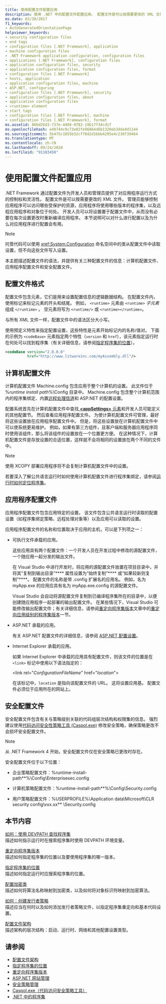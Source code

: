 ```yaml
---
title: 使用配置文件配置应用
description: 使用 .NET 中的配置文件配置应用。 配置文件是可以按需要更改的 XML 文件。
ms.date: 03/30/2017
f1_keywords:
- AutoGeneratedOrientationPage
helpviewer_keywords:
- security configuration files
- end tags
- configuration files [.NET Framework], application
- machine configuration files
- .NET Framework application configuration, configuration files
- applications [.NET Framework], configuration files
- application configuration files, security
- application configuration files, format
- configuration files [.NET Framework]
- hosts, application
- application configuration files, machine
- ASP.NET, configuring
- configuration files [.NET Framework], security
- application configuration files, about
- application configuration files
- <runtime> element
- start tags
- configuration files [.NET Framework], machine
- configuration files [.NET Framework], format
ms.assetid: 86bd26d3-737e-4484-9782-19b17f34cd1f
ms.openlocfilehash: e40744c9c73e02fe96864d6b1320eb3dde4d1144
ms.sourcegitcommit: 5b475c1855b32cf78d2d1bbb4295e4c236f39464
ms.translationtype: MT
ms.contentlocale: zh-CN
ms.lasthandoff: 09/24/2020
ms.locfileid: "91183450"
---
```

# <a name="configuring-apps-by-using-configuration-files"></a>使用配置文件配置应用

.NET Framework 通过配置文件为开发人员和管理员提供了对应用程序运行方式的控制权和灵活性。 配置文件是可以按需要更改的 XML 文件。 管理员能够控制应用程序可以访问哪些受保护的资源，应用程序将使用哪些版本的程序集，以及远程应用程序和对象位于何处。 开发人员可以将设置置于配置文件中，从而没有必要在每次设置更改时重新编译应用程序。 本节说明可以对什么进行配置以及为什么对应用程序进行配置会有用。  
  
> [!NOTE]
> 托管代码可以使用 <xref:System.Configuration> 命名空间中的类从配置文件中读取设置，但不向这些文件写入设置。  
  
 本主题描述配置文件的语法，并提供有关三种配置文件的信息：计算机配置文件、应用程序配置文件和安全配置文件。  
  
## <a name="configuration-file-format"></a>配置文件格式  

 配置文件包含元素，它们是用来设置配置信息的逻辑数据结构。 在配置文件内，使用标记来标记元素的开头和结尾。 例如， `<runtime>` 元素由 `<runtime>` *子元素*组成 `</runtime>` 。 空元素将写为 `<runtime/>` 或 `<runtime></runtime>`。  
  
 与所有 XML 文件一样，配置文件中的语法区分大小写。  
  
 使用预定义特性来指定配置设置，这些特性是元素开始标记内的名称/值对。 下面的示例为 `<codeBase>` 元素指定两个特性（`version` 和 `href`），该元素指定运行时在何处可以找到程序集（有关详细信息，请参阅[指定程序集的位置](specify-assembly-location.md)）。  
  
```xml  
<codeBase version="2.0.0.0"  
          href="http://www.litwareinc.com/myAssembly.dll"/>  
```  
  
## <a name="machine-configuration-files"></a>计算机配置文件  

 计算机配置文件 Machine.config 包含应用于整个计算机的设置。 此文件位于 %*runtime install path*%\Config 目录中。 Machine.config 包含整个计算机范围内的程序集绑定、内置[远程处理信道](/previous-versions/dotnet/netframework-4.0/dkfd3wha(v=vs.100))和 ASP.NET 的配置设置。  
  
 配置系统首先在计算机配置文件中查找[ **\<appSettings>** 元素](./file-schema/appsettings/index.md)和开发人员可能定义的其他配置节。 然后查看应用程序配置文件。 为使计算机配置文件可管理，最好将这些设置放在应用程序配置文件中。 但是，将这些设置放在计算机配置文件中可以使系统更易维护。 例如，如果有第三方组件，且客户端和服务器应用程序同时使用该组件，那么将该组件的设置放在一个位置更方便。 在这种情况下，计算机配置文件是存放设置的合适位置，这样就不会将相同的设置放在两个不同的文件中。  
  
> [!NOTE]
> 使用 XCOPY 部署应用程序将不会复制计算机配置文件中的设置。  
  
 若要深入了解公共语言运行时如何使用计算机配置文件进行程序集绑定，请参阅[运行时如何定位程序集](../deployment/how-the-runtime-locates-assemblies.md)。  
  
## <a name="application-configuration-files"></a>应用程序配置文件  

 应用程序配置文件包含应用特定的设置。 该文件包含公共语言运行时读取的配置设置（如程序集绑定策略、远程处理对象等）以及应用可以读取的设置。  
  
 应用程序配置文件的名称和位置取决于应用的主机，可以是下列项之一：  
  
- 可执行文件承载的应用。  
  
     这些应用具有两个配置文件：一个开发人员在开发过程中修改的源配置文件，一个随应用一起分发的输出文件。  
  
     在 Visual Studio 中进行开发时，将应用的源配置文件放置在项目目录中，并将其“复制到输出目录”**** 属性设置为“始终复制”**** 或“如果较新则复制”****。 配置文件的名称是带 .config 扩展名的应用名。 例如，名为 myApp.exe 的应用应具有名为 myApp.exe.config 的源配置文件。  
  
     Visual Studio 会自动将源配置文件复制到已编译程序集所在的目录中，以便创建随应用程序一起部署的输出配置文件。 在某些情况下，Visual Studio 可能修改输出配置文件；有关详细信息，请参阅[重定向程序集版本](redirect-assembly-versions.md)文章中的[重定向应用级别的程序集版本](redirect-assembly-versions.md#BKMK_Redirectingassemblyversionsattheapplevel)一节。  
  
- ASP.NET 承载的应用。  
  
     有关 ASP.NET 配置文件的详细信息，请参阅 [ASP.NET 配置设置](/previous-versions/dotnet/netframework-4.0/b5ysx397(v=vs.100))。
  
- Internet Explorer 承载的应用。  
  
     如果 Internet Explorer 中承载的应用具有配置文件，则该文件的位置是在 `<link>` 标记中使用以下语法指定的：  
  
     \<link rel="*ConfigurationFileName*" href="*location*">  
  
     在该标记中，`location` 是指向该配置文件的 URL。 这将设置应用基。 配置文件必须位于应用所在的网站上。  
  
## <a name="security-configuration-files"></a>安全配置文件  

 安全配置文件包含有关与策略级别关联的代码组层次结构和权限集的信息。 强烈建议使用[代码访问安全性策略工具 (Caspol.exe)](../tools/caspol-exe-code-access-security-policy-tool.md) 修改安全策略，确保策略更改不会损坏安全配置文件。  
  
> [!NOTE]
> 从 .NET Framework 4 开始，安全配置文件仅在安全策略已更改时存在。  
  
 安全配置文件位于以下位置：  
  
- 企业策略配置文件：%runtime-install-path**%\Config\Enterprisesec.config  
  
- 计算机策略配置文件：%runtime-install-path**%\Config\Security.config  
  
- 用户策略配置文件：%USERPROFILE%\Application data\Microsoft\CLR security config\vxx.xx** \Security.config  
  
## <a name="in-this-section"></a>本节内容  

 [如何：使用 DEVPATH 查找程序集](how-to-locate-assemblies-by-using-devpath.md)  
 描述如何指示运行时在搜索程序集时使用 DEVPATH 环境变量。  
  
 [重定向程序集版本](redirect-assembly-versions.md)  
 描述如何指定程序集的位置以及要使用程序集的哪一版本。  
  
 [指定程序集的位置](specify-assembly-location.md)  
 描述如何指定运行时应搜索程序集的位置。  
  
 [配置加密类](configure-cryptography-classes.md)  
 描述如何将算法名称映射到加密类，以及如何将对象标识符映射到加密算法。  
  
 [如何：创建发行者策略](how-to-create-a-publisher-policy.md)  
 描述应当在何时以及如何添加发行者策略文件，以指定程序集重定向和基本代码设置。  
  
 [配置文件架构](./file-schema/index.md)  
 描述架构的层次结构：启动、运行时、网络和其他配置设置类型。  
  
## <a name="see-also"></a>请参阅

- [配置文件架构](./file-schema/index.md)
- [指定程序集的位置](specify-assembly-location.md)
- [重定向程序集版本](redirect-assembly-versions.md)
- [ASP.NET 网站管理](/previous-versions/visualstudio/visual-studio-2008/6hy1xzbw(v=vs.90))
- [安全策略管理](/previous-versions/dotnet/netframework-4.0/c1k0eed6(v=vs.100))
- [Caspol.exe（代码访问安全策略工具）](../tools/caspol-exe-code-access-security-policy-tool.md)
- [.NET 中的程序集](../../standard/assembly/index.md)
